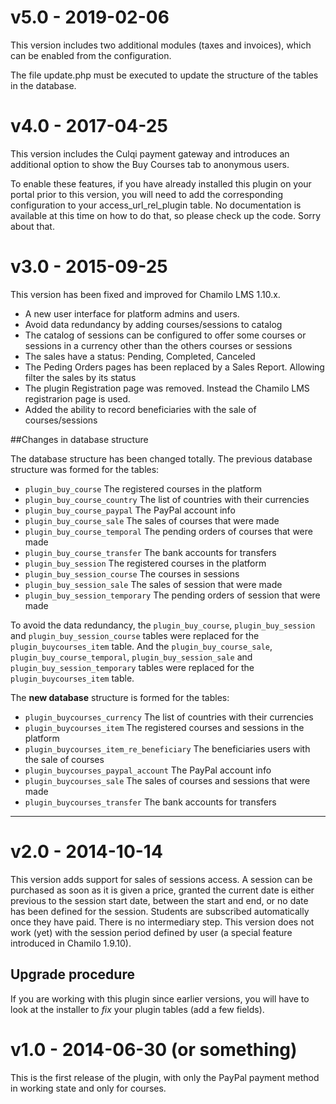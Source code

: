 v5.0 - 2019-02-06
====

This version includes two additional modules (taxes and invoices),
which can be enabled from the configuration.

The file update.php must be executed to update the structure of the tables
 in the database.


v4.0 - 2017-04-25
====

This version includes the Culqi payment gateway and introduces an additional
option to show the Buy Courses tab to anonymous users.

To enable these features, if you have already installed this plugin on your
portal prior to this version, you will need to add the corresponding configuration
to your access_url_rel_plugin table. No documentation is available at this time on
how to do that, so please check up the code. Sorry about that.


v3.0 - 2015-09-25
====

This version has been fixed and improved for Chamilo LMS 1.10.x.

- A new user interface for platform admins and users.
- Avoid data redundancy by adding courses/sessions to catalog
- The catalog of sessions can be configured to offer some courses or sessions
in a currency other than the others courses or sessions
- The sales have a status: Pending, Completed, Canceled
- The Peding Orders pages has been replaced by a Sales Report.
Allowing filter the sales by its status
- The plugin Registration page was removed. Instead the Chamilo LMS
registrarion page is used.
- Added the ability to record beneficiaries with the sale of courses/sessions

##Changes in database structure

The database structure has been changed totally. The previous database
structure was formed for the tables:

- `plugin_buy_course` The registered courses in the platform
- `plugin_buy_course_country` The list of countries with their currencies
- `plugin_buy_course_paypal` The PayPal account info
- `plugin_buy_course_sale` The sales of courses that were made
- `plugin_buy_course_temporal` The pending orders of courses that were made
- `plugin_buy_course_transfer` The bank accounts for transfers
- `plugin_buy_session` The registered courses in the platform
- `plugin_buy_session_course` The courses in sessions
- `plugin_buy_session_sale` The sales of session that were made
- `plugin_buy_session_temporary` The pending orders of session that were made

To avoid the data redundancy, the `plugin_buy_course`, `plugin_buy_session`
and `plugin_buy_session_course` tables were replaced for the
`plugin_buycourses_item` table. And the `plugin_buy_course_sale`,
`plugin_buy_course_temporal`, `plugin_buy_session_sale` and
`plugin_buy_session_temporary` tables were replaced for the
 `plugin_buycourses_item` table.

The __new database__ structure is formed for the tables:

- `plugin_buycourses_currency` The list of countries with their currencies
- `plugin_buycourses_item` The registered courses and sessions in the platform
- `plugin_buycourses_item_re_beneficiary` The beneficiaries users with the sale of courses
- `plugin_buycourses_paypal_account` The PayPal account info
- `plugin_buycourses_sale` The sales of courses and sessions that were made
- `plugin_buycourses_transfer` The bank accounts for transfers

---

v2.0 - 2014-10-14
=================
This version adds support for sales of sessions access.
A session can be purchased as soon as it is given a price, granted the current
date is either previous to the session start date, between the start and end,
or no date has been defined for the session.
Students are subscribed automatically once they have paid. There is no
intermediary step.
This version does not work (yet) with the session period defined by user
(a special feature introduced in Chamilo 1.9.10).

Upgrade procedure
-----------------
If you are working with this plugin since earlier versions, you will have to
look at the installer to *fix* your plugin tables (add a few fields).

v1.0 - 2014-06-30 (or something)
=================
This is the first release of the plugin, with only the PayPal payment method
in working state and only for courses.
